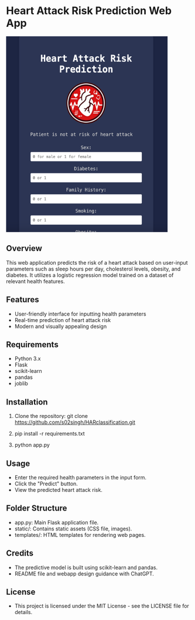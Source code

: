 # Heart Attack Risk Prediction Web App

![Heart Attack Risk Prediction](static/heart_attack_web_app.png)

## Overview

This web application predicts the risk of a heart attack based on user-input parameters such as sleep hours per day, cholesterol levels, obesity, and diabetes. It utilizes a logistic regression model trained on a dataset of relevant health features.

## Features

- User-friendly interface for inputting health parameters
- Real-time prediction of heart attack risk
- Modern and visually appealing design

## Requirements

- Python 3.x
- Flask
- scikit-learn
- pandas
- joblib

## Installation

1. Clone the repository:
   git clone https://github.com/s02singh/HARclassification.git

2. pip install -r requirements.txt

3. python app.py

## Usage
  - Enter the required health parameters in the input form.
  - Click the "Predict" button.
  - View the predicted heart attack risk.

## Folder Structure
  - app.py: Main Flask application file.
  - static/: Contains static assets (CSS file, images).
  - templates/: HTML templates for rendering web pages.

## Credits
  - The predictive model is built using scikit-learn and pandas.
  - README file and webapp design guidance with ChatGPT.
 
## License
  - This project is licensed under the MIT License - see the LICENSE file for details.


